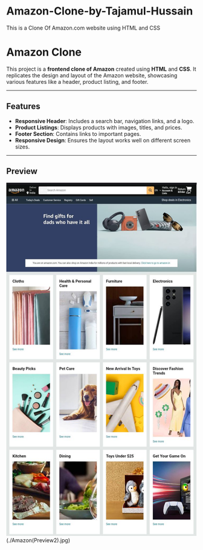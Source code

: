 # Amazon-Clone-by-Tajamul-Hussain
This is a Clone Of Amazon.com website using HTML and CSS

# Amazon Clone

This project is a **frontend clone of Amazon** created using **HTML** and **CSS**. It replicates the design and layout of the Amazon website, showcasing various features like a header, product listing, and footer.

---

## Features
- **Responsive Header**: Includes a search bar, navigation links, and a logo.
- **Product Listings**: Displays products with images, titles, and prices.
- **Footer Section**: Contains links to important pages.
- **Responsive Design**: Ensures the layout works well on different screen sizes.

---

## Preview

![Amazon Clone Preview](./Amazon(Preview).jpg)(./Amazon(Preview2).jpg)
